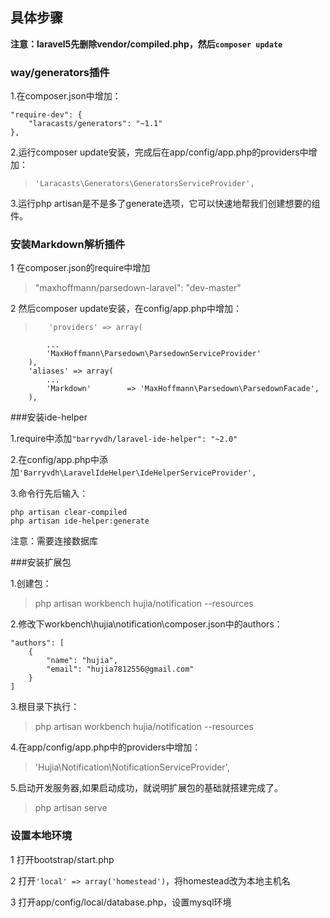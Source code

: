 ## 具体步骤

**注意：laravel5先删除vendor/compiled.php，然后`composer update`**

### way/generators插件

1.在composer.json中增加：

    "require-dev": {
        "laracasts/generators": "~1.1"
    },

2.运行composer update安装，完成后在app/config/app.php的providers中增加：

>`'Laracasts\Generators\GeneratorsServiceProvider',`

3.运行php artisan是不是多了generate选项，它可以快速地帮我们创建想要的组件。

### 安装Markdown解析插件

1 在composer.json的require中增加

> "maxhoffmann/parsedown-laravel": "dev-master"

2 然后composer update安装，在config/app.php中增加：

>        'providers' => array(
            ...
            'MaxHoffmann\Parsedown\ParsedownServiceProvider'
        ),
        'aliases' => array(
            ...
            'Markdown'        => 'MaxHoffmann\Parsedown\ParsedownFacade',
        ),

###安装ide-helper

1.require中添加`"barryvdh/laravel-ide-helper": "~2.0"`

2.在config/app.php中添加`'Barryvdh\LaravelIdeHelper\IdeHelperServiceProvider',`

3.命令行先后输入：

    php artisan clear-compiled
    php artisan ide-helper:generate
    
注意：需要连接数据库

###安装扩展包

1.创建包：

>php artisan workbench hujia/notification --resources

2.修改下workbench\hujia\notification\composer.json中的authors：

    "authors": [
        {
            "name": "hujia",
            "email": "hujia7812556@gmail.com"
        }
    ]
    
3.根目录下执行：
>php artisan workbench hujia/notification --resources

4.在app/config/app.php中的providers中增加：

>'Hujia\Notification\NotificationServiceProvider',

5.启动开发服务器,如果启动成功，就说明扩展包的基础就搭建完成了。

>php artisan serve
        
### 设置本地环境

1 打开bootstrap/start.php

2 打开`'local' => array('homestead')`，将homestead改为本地主机名

3 打开app/config/local/database.php，设置mysql环境